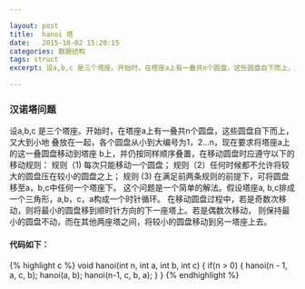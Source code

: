 ```yaml
---

layout: post
title:  hanoi 塔
date:   2015-10-02 15:20:15
categories: 数据结构
tags: struct
excerpt: 设a,b,c 是三个塔座。开始时，在塔座a上有一叠共n个圆盘，这些圆盘自下而上，又大到小地

---
```


### 汉诺塔问题


设a,b,c 是三个塔座。开始时，在塔座a上有一叠共n个圆盘，这些圆盘自下而上，又大到小地
叠放在一起，各个圆盘从小到大编号为1，2...n，现在要求将塔座a上的这一叠圆盘移动到塔座
b上，并仍按同样顺序叠置，在移动圆盘时应遵守以下的移动规则：
规则（1) 每次只能移动一个圆盘；
规则（2）任何时候都不允许将较大的圆盘压在较小的圆盘之上；
规则 (3) 在满足前两条规则的前提下，可将圆盘移至a，b,c中任何一个塔座下。
这个问题是一个简单的解法。假设塔座a, b,c排成一个三角形，a,b，c，a构成一个时针循环。
在移动圆盘过程中，若是奇数次移动，则将最小的圆盘移到顺时针方向的下一座塔上。若是偶数次移动，
则保持最小的圆盘不动，而在其他两座塔之间，将较小的圆盘移动到另一塔座上去。
#### 代码如下：

{% highlight c %}
void hanoi(int n, int a, int b, int c)
{
	if(n > 0)
	{
		hanoi(n - 1, a, c, b);
		hanoi(a, b);
		hanoi(n-1, c, b, a);
	}
}
{% endhighlight %}




